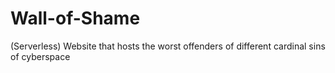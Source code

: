# Wall-of-Shame
(Serverless) Website that hosts the worst offenders of different cardinal sins of cyberspace 
